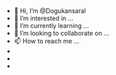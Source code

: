 - 👋 Hi, I’m @Dogukansaral
- 👀 I’m interested in ...
- 🌱 I’m currently learning ...
- 💞️ I’m looking to collaborate on ...
- 📫 How to reach me ... 
- 
- 
-  

<!---
Dogukansaral/Dogukansaral is a ✨ special ✨ repository because its `README.md` (this file) appears on your GitHub profile.
You can click the Preview link to take a look at your changes.
--->
